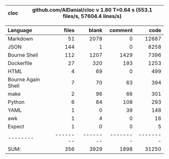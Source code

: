 
cloc|github.com/AlDanial/cloc v 1.80  T=0.64 s (553.1 files/s, 57604.4 lines/s)
--- | ---

Language|files|blank|comment|code
:-------|-------:|-------:|-------:|-------:
Markdown|51|2078|0|12687
JSON|144|1|0|8258
Bourne Shell|112|1207|1429|7396
Dockerfile|27|320|193|1253
HTML|4|69|0|499
Bourne Again Shell|7|70|63|394
make|2|96|66|301
Python|6|84|108|293
YAML|1|0|39|148
awk|1|4|0|16
Expect|1|0|0|5
--------|--------|--------|--------|--------
SUM:|356|3929|1898|31250
